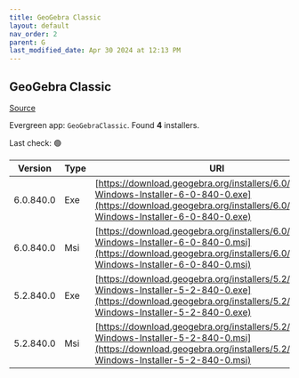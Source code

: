 ```yaml
---
title: GeoGebra Classic
layout: default
nav_order: 2
parent: G
last_modified_date: Apr 30 2024 at 12:13 PM
---
```


## GeoGebra Classic

[Source](https://www.geogebra.org)

Evergreen app: `GeoGebraClassic`. Found **4** installers.

Last check: 🟢

| Version   | Type | URI                                                                                                                                                                            |
| --------- | ---- | ------------------------------------------------------------------------------------------------------------------------------------------------------------------------------ |
| 6.0.840.0 | Exe  | [https://download.geogebra.org/installers/6.0/GeoGebra-Windows-Installer-6-0-840-0.exe](https://download.geogebra.org/installers/6.0/GeoGebra-Windows-Installer-6-0-840-0.exe) |
| 6.0.840.0 | Msi  | [https://download.geogebra.org/installers/6.0/GeoGebra-Windows-Installer-6-0-840-0.msi](https://download.geogebra.org/installers/6.0/GeoGebra-Windows-Installer-6-0-840-0.msi) |
| 5.2.840.0 | Exe  | [https://download.geogebra.org/installers/5.2/GeoGebra-Windows-Installer-5-2-840-0.exe](https://download.geogebra.org/installers/5.2/GeoGebra-Windows-Installer-5-2-840-0.exe) |
| 5.2.840.0 | Msi  | [https://download.geogebra.org/installers/5.2/GeoGebra-Windows-Installer-5-2-840-0.msi](https://download.geogebra.org/installers/5.2/GeoGebra-Windows-Installer-5-2-840-0.msi) |
